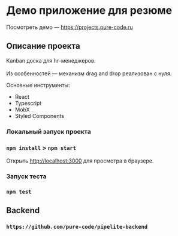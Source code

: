 # Демо приложение для резюме
Посмотреть демо — https://projects.pure-code.ru

## Описание проекта
Kanban доска для hr-менеджеров. \
\
Из особенностей — механизм drag and drop реализован с нуля.

Основные инструменты:
- React
- Typescript
- MobX
- Styled Components

### Локальный запуск проекта
### `npm install` > `npm start`
Открыть [http://localhost:3000](http://localhost:3000) для просмотра в браузере.

### Запуск теста
### `npm test`

## Backend

### `https://github.com/pure-code/pipelite-backend`

